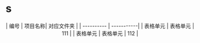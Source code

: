 # s

<div align="center">

| 编号  | 项目名称| 对应文件夹 |
| ---------- | -----------|
| 表格单元   | 表格单元   | 111 |
| 表格单元   | 表格单元   | 112 |

</div>
